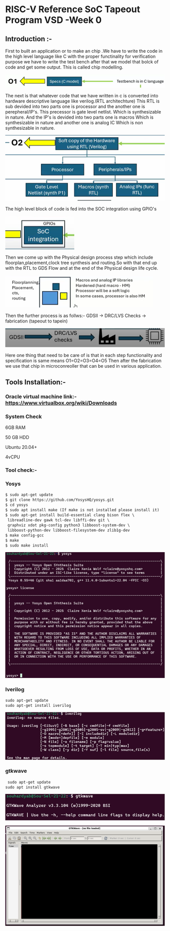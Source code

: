 # RISC-V Reference SoC Tapeout Program VSD -Week 0

## Introduction :-

First to built an application or to make an chip .We have to write the code in the high level language like C with the proper functinality for verification purpose we have to write the test bench after that we model that bolck of code and get some  output. This is called chip  modelling.

  ![image alt](https://github.com/souhardya-ece/RISC-V-Reference-SoC-Tapeout-Program-week0/blob/main/images/O1.png)

The next is that whatever code that we have written in c is converted into hardware descriptive language like verilog.(RTL architechture)
This RTL is sub devided into two parts one is processor and the another one is perepheral/IP's.
This precessor is gate level netlist. Which is synthesizable in nature.
And the IP's is devided into two parts one is macros Which is synthesizable in nature and another one is analog IC Which is non synthesizable in nature.

 ![image alt](https://github.com/souhardya-ece/RISC-V-Reference-SoC-Tapeout-Program-week0/blob/main/images/O2.png)
 
The high level block of code is fed into the SOC integration using GPIO's

![image alt](https://github.com/souhardya-ece/RISC-V-Reference-SoC-Tapeout-Program-week0/blob/main/images/O3.png)

Then we come up with the Physical design process step which include floorplan,placement,clock tree synthesis and routing.So with that end up with the RTL to GDS Flow
and at the end of the Physical design life cycle.

![image alt](https://github.com/souhardya-ece/RISC-V-Reference-SoC-Tapeout-Program-week0/blob/main/images/O4.png)

Then the further process is as follws:- GDSII -> DRC/LVS Checks -> fabrication    (tapeout to tapein)

![image alt](https://github.com/souhardya-ece/RISC-V-Reference-SoC-Tapeout-Program-week0/blob/main/images/O5.png)

Here one thing that need to be care of is that in each step functionality and specification is same means O1=O2=O3=O4=O5
Then after the fabrication we use that chip in microconreoller that can be used in various application.

## Tools Installation:-

### Oracle virtual machine link:- https://www.virtualbox.org/wiki/Downloads

### System Check 

6GB RAM

50 GB HDD

Ubuntu 20.04+

4vCPU

### Tool check:-

### Yosys

```
$ sudo apt-get update
$ git clone https://github.com/YosysHQ/yosys.git
$ cd yosys
$ sudo apt install make (If make is not installed please install it)
$ sudo apt-get install build-essential clang bison flex \
 libreadline-dev gawk tcl-dev libffi-dev git \
 graphviz xdot pkg-config python3 libboost-system-dev \
 libboost-python-dev libboost-filesystem-dev zlib1g-dev
$ make config-gcc
$ make
$ sudo make install 
```

![image alt](https://github.com/souhardya-ece/RISC-V-Reference-SoC-Tapeout-Program-week0/blob/main/images/Yosys.png)

### Iverilog 

```
sudo apt-get update
sudo apt-get install iverilog
```

![image alt](https://github.com/souhardya-ece/RISC-V-Reference-SoC-Tapeout-Program-week0/blob/main/images/iverilog.png)

### gtkwave
```
 sudo apt-get update
sudo apt install gtkwave
```

![image alt](https://github.com/souhardya-ece/RISC-V-Reference-SoC-Tapeout-Program-week0/blob/main/images/gtkwave.png)

![image alt](https://github.com/souhardya-ece/RISC-V-Reference-SoC-Tapeout-Program-week0/blob/main/images/Window.png)



 



